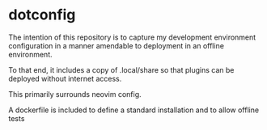 # dotconfig

The intention of this repository is to capture my development environment configuration in a manner amendable to deployment in an offline environment.

To that end, it includes a copy of .local/share so that plugins can be deployed without internet access.

This primarily surrounds neovim config.

A dockerfile is included to define a standard installation and to allow offline tests
